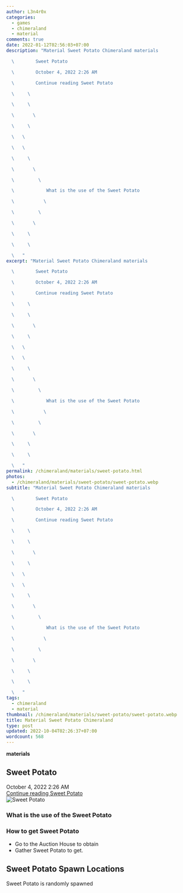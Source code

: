 ```yaml
---
author: L3n4r0x
categories:
  - games
  - chimeraland
  - material
comments: true
date: 2022-01-12T02:56:03+07:00
description: "Material Sweet Potato Chimeraland materials

  \        Sweet Potato

  \        October 4, 2022 2:26 AM

  \        Continue reading Sweet Potato

  \     \ 

  \     \ 

  \       \ 

  \     \ 

  \   \ 

  \   \ 

  \     \ 

  \       \ 

  \         \ 

  \            What is the use of the Sweet Potato

  \           \ 

  \         \ 

  \       \ 

  \     \ 

  \     \ 

  \   "
excerpt: "Material Sweet Potato Chimeraland materials

  \        Sweet Potato

  \        October 4, 2022 2:26 AM

  \        Continue reading Sweet Potato

  \     \ 

  \     \ 

  \       \ 

  \     \ 

  \   \ 

  \   \ 

  \     \ 

  \       \ 

  \         \ 

  \            What is the use of the Sweet Potato

  \           \ 

  \         \ 

  \       \ 

  \     \ 

  \     \ 

  \   "
permalink: /chimeraland/materials/sweet-potato.html
photos:
  - /chimeraland/materials/sweet-potato/sweet-potato.webp
subtitle: "Material Sweet Potato Chimeraland materials

  \        Sweet Potato

  \        October 4, 2022 2:26 AM

  \        Continue reading Sweet Potato

  \     \ 

  \     \ 

  \       \ 

  \     \ 

  \   \ 

  \   \ 

  \     \ 

  \       \ 

  \         \ 

  \            What is the use of the Sweet Potato

  \           \ 

  \         \ 

  \       \ 

  \     \ 

  \     \ 

  \   "
tags:
  - chimeraland
  - material
thumbnail: /chimeraland/materials/sweet-potato/sweet-potato.webp
title: Material Sweet Potato Chimeraland
type: post
updated: 2022-10-04T02:26:37+07:00
wordcount: 568
---
```


<link
  rel="stylesheet"
  href="https://rawcdn.githack.com/dimaslanjaka/Web-Manajemen/870a349/css/bootstrap-5-3-0-alpha3-wrapper.css"
/>
<section id="bootstrap-wrapper">
  <div data-bs-theme="dark">
    <div
      class="row g-0 border rounded overflow-hidden flex-md-row mb-4 shadow-sm position-relative bg-dark text-light"
    >
      <div class="col p-4 d-flex flex-column position-static">
        <strong class="d-inline-block mb-2 text-success">materials</strong>
        <h2 class="mb-0">Sweet Potato</h2>
        <div class="mb-1 text-muted">October 4, 2022 2:26 AM</div>
        <a
          href="/chimeraland/materials/sweet-potato.html"
          class="stretched-link d-none text-primary"
          >Continue reading Sweet Potato</a
        >
      </div>
      <div class="col-auto d-none d-md-block d-lg-block">
        <img
          src="https://www.webmanajemen.com/chimeraland/materials/sweet-potato/sweet-potato.webp"
          alt="Sweet Potato"
        />
      </div>
    </div>
    <div class="row">
      <div class="col-lg-6 col-12 mb-2">
        <div class="card">
          <div class="card-body">
            <h3 class="card-title">What is the use of the Sweet Potato</h3>
            <div class="card-text"><ul></ul></div>
          </div>
        </div>
      </div>
      <div class="col-lg-6 col-12 mb-2">
        <div class="card">
          <div class="card-body">
            <h3 class="card-title">How to get Sweet Potato</h3>
            <div class="card-text">
              <ul>
                <li>Go to the Auction House to obtain</li>
                <li>Gather Sweet Potato to get.</li>
              </ul>
            </div>
          </div>
        </div>
      </div>
      <div class="col-12 mb-2">
        <h2>Sweet Potato Spawn Locations</h2>
        <p>Sweet Potato is randomly spawned</p>
      </div>
    </div>
  </div>
</section>